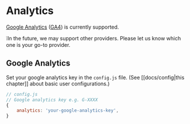 # Analytics

[Google Analytics](https://analytics.google.com/analytics/web/provision/#/provision) ([GA4](https://support.google.com/analytics/answer/10089681?hl=en)) is currently supported.

<div className="border-2 border-slate-400 rounded-md px-4 mb-2">
❕In the future, we may support other providers. Please let us know which one is your go-to provider.
</div>

## Google Analytics

Set your google analytics key in the `config.js` file.
(See [[docs/config|this chapter]] about basic user configurations.)

```js
// config.js
// Google analytics key e.g. G-XXXX
{
	analytics: 'your-google-analytics-key',
}
```
